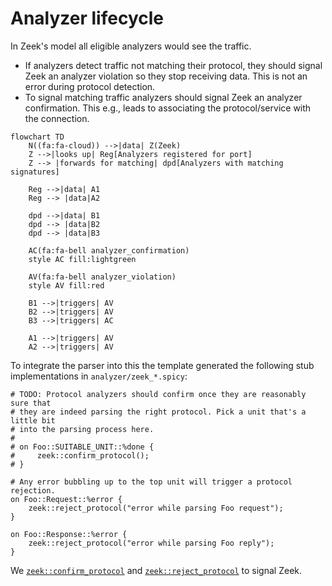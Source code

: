 # Analyzer lifecycle

In Zeek's model all eligible analyzers would see the traffic.

- If analyzers detect traffic not matching their protocol, they should signal
  Zeek an analyzer violation so they stop receiving data. This is not an error
  during protocol detection.
- To signal matching traffic analyzers should signal Zeek an analyzer
  confirmation. This e.g., leads to associating the protocol/service with the
  connection.

```mermaid
flowchart TD
    N((fa:fa-cloud)) -->|data| Z(Zeek)
    Z -->|looks up| Reg[Analyzers registered for port]
    Z --> |forwards for matching| dpd[Analyzers with matching signatures]

    Reg -->|data| A1
    Reg --> |data|A2

    dpd -->|data| B1
    dpd --> |data|B2
    dpd --> |data|B3

    AC(fa:fa-bell analyzer_confirmation)
    style AC fill:lightgreen

    AV(fa:fa-bell analyzer_violation)
    style AV fill:red

    B1 -->|triggers| AV
    B2 -->|triggers| AV
    B3 -->|triggers| AC

    A1 -->|triggers| AV
    A2 -->|triggers| AV
```

To integrate the parser into this the template generated the following stub implementations in `analyzer/zeek_*.spicy`:

```spicy
# TODO: Protocol analyzers should confirm once they are reasonably sure that
# they are indeed parsing the right protocol. Pick a unit that's a little bit
# into the parsing process here.
#
# on Foo::SUITABLE_UNIT::%done {
#     zeek::confirm_protocol();
# }

# Any error bubbling up to the top unit will trigger a protocol rejection.
on Foo::Request::%error {
    zeek::reject_protocol("error while parsing Foo request");
}

on Foo::Response::%error {
    zeek::reject_protocol("error while parsing Foo reply");
}
```

We
[`zeek::confirm_protocol`](https://docs.zeek.org/en/master/devel/spicy/reference.html#spicy-confirm-protocol)
and
[`zeek::reject_protocol`](https://docs.zeek.org/en/master/devel/spicy/reference.html#spicy-reject-protocol)
to signal Zeek.
